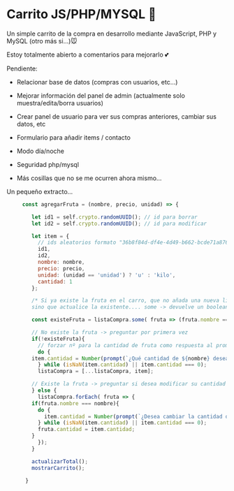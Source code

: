 ﻿# Carrito JS/PHP/MYSQL 🛒
  
Un simple carrito de la compra en desarrollo mediante JavaScript, PHP y MySQL  (otro más si...)🐭

Estoy totalmente abierto a comentarios para mejorarlo 💕

Pendiente:

- Relacionar base de datos (compras con usuarios, etc...)

- Mejorar información del panel de admin (actualmente solo muestra/edita/borra usuarios)

- Crear panel de usuario para ver sus compras anteriores, cambiar sus datos, etc

- Formulario para añadir items / contacto

- Modo día/noche

- Seguridad php/mysql

- Más cosillas que no se me ocurren ahora mismo...

Un pequeño extracto...

```js
	 const agregarFruta = (nombre, precio, unidad) => {

	    let id1 = self.crypto.randomUUID(); // id para borrar
	    let id2 = self.crypto.randomUUID(); // id para modificar

	    let item = {
	      // ids aleatorios formato "36b8f84d-df4e-4d49-b662-bcde71a8764f"
	      id1, 
	      id2,
	      nombre: nombre, 
	      precio: precio, 
	      unidad: (unidad == 'unidad') ? 'u' : 'kilo',
	      cantidad: 1
	    };

	    /* Si ya existe la fruta en el carro, que no añada una nueva linea, 
	    sino que actualice la existente.... some -> devuelve un booleano */

	    const existeFruta = listaCompra.some( fruta => (fruta.nombre === nombre) );

	    // No existe la fruta -> preguntar por primera vez
	    if(!existeFruta){
	      // forzar nº para la cantidad de fruta como respuesta al prompt
	      do {
		item.cantidad = Number(prompt(`¿Qué cantidad de ${nombre} desea?`,`${item.cantidad}`));
	      } while (isNaN(item.cantidad) || item.cantidad === 0);
	      listaCompra = [...listaCompra, item];

	    // Existe la fruta -> preguntar si desea modificar su cantidad
	    } else {
	      listaCompra.forEach( fruta => {
		if(fruta.nombre === nombre){
		  do {
		    item.cantidad = Number(prompt(`¿Desea cambiar la cantidad de ${nombre}?`,`${fruta.cantidad}`));
		  } while (isNaN(item.cantidad) || item.cantidad === 0);
		  fruta.cantidad = item.cantidad;
		}
	      });
	    }

	    actualizarTotal();
	    mostrarCarrito();

	  }
```

